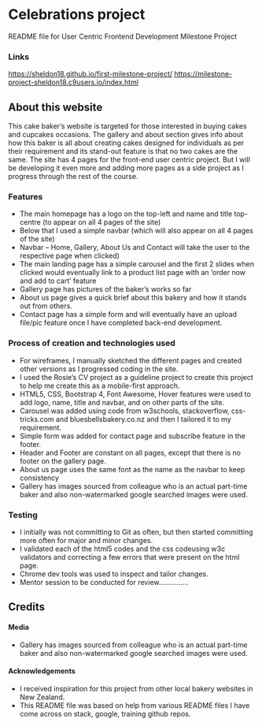 # Celebrations project
README file for User Centric Frontend Development Milestone Project

### Links
https://sheldon18.github.io/first-milestone-project/
https://milestone-project-sheldon18.c9users.io/index.html

## About this website
This cake baker’s website is targeted for those interested in buying cakes and cupcakes occasions. The gallery and about section gives info about how this baker is all about creating cakes designed for individuals as per their requirement and its stand-out feature is that no two cakes are the same. The site has 4 pages for the front-end user centric project. But I will be developing it even more and adding more pages as a side project as I progress through the rest of the course.

### Features
- The main homepage has a logo on the top-left and name and title top-centre (to appear on all 4 pages of the site)
- Below that I used a simple navbar (which will also appear on all 4 pages of the site)
- Navbar – Home, Gallery, About Us and Contact will take the user to the respective page when clicked)
- The main landing page has a simple carousel and the first 2 slides when clicked would eventually link to a product list page with an ‘order now and add to cart’ feature
- Gallery page has pictures of the baker’s works so far
- About us page gives a quick brief about this bakery and how it stands out from others.
- Contact page has a simple form and will eventually have an upload file/pic feature once I have completed back-end development.

### Process of creation and technologies used
- For wireframes, I manually sketched the different pages and created other versions as I progressed coding in the site.
- I used the Rosie’s CV project as a guideline project to create this project to help me create this as a mobile-first approach.
- HTML5, CSS, Bootstrap 4, Font Awesome, Hover features were used to add logo, name, title and navbar, and on other parts of the site.
- Carousel was added using code from w3schools, stackoverflow, css-tricks.com and bluesbellsbakery.co.nz and then I tailored it to my requirement.
- Simple form was added for contact page and subscribe feature in the footer.
- Header and Footer are constant on all pages, except that there is no footer on the gallery page.
- About us page uses the same font as the name as the navbar to keep consistency
- Gallery has images sourced from colleague who is an actual part-time baker and also non-watermarked google searched images were used.

### Testing

- I initially was not committing to Git as often, but then started committing more often for major and minor changes.
- I validated each of the html5 codes and the css codeusing w3c validators and correcting a few errors that were present on the html page.
- Chrome dev tools was used to inspect and tailor changes.
- Mentor session to be conducted for review……………

## Credits

#### Media
- Gallery has images sourced from colleague who is an actual part-time baker and also non-watermarked google searched images were used.

#### Acknowledgements
- I received inspiration for this project from other local bakery websites in New Zealand.
- This README file was based on help from various README files I have come across on stack, google, training github repos.
